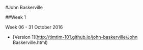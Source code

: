 #John Baskerville

##Week 1

Week 06 - 31 October 2016
+ [Version 1](http://timtim-101.github.io/john-baskerville/John Baskerville.html)
